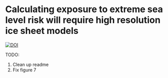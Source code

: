 # Calculating exposure to extreme sea level risk will require high resolution ice sheet models

[![DOI](https://zenodo.org/badge/697273383.svg)](https://doi.org/10.5281/zenodo.14392508)

TODO:
1) Clean up readme
2) Fix figure 7

